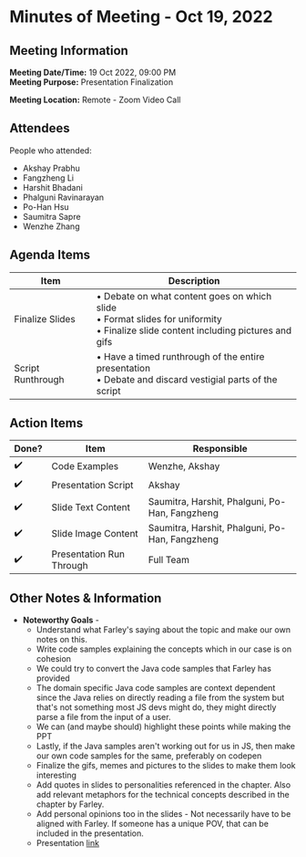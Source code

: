 # Minutes of Meeting - Oct 19, 2022

## Meeting Information
**Meeting Date/Time:** 19 Oct 2022, 09:00 PM  
**Meeting Purpose:** Presentation Finalization

**Meeting Location:** Remote - Zoom Video Call   

## Attendees
People who attended:
- Akshay Prabhu
- Fangzheng Li
- Harshit Bhadani
- Phalguni Ravinarayan
- Po-Han Hsu
- Saumitra Sapre
- Wenzhe Zhang

## Agenda Items

Item | Description
---- | ----
Finalize Slides | • Debate on what content goes on which slide <br>• Format slides for uniformity <br>• Finalize slide content including pictures and gifs
Script Runthrough | • Have a timed runthrough of the entire presentation<br>• Debate and discard vestigial parts of the script

## Action Items
| Done? | Item | Responsible |
| ---- | ---- | ---- |
| :heavy_check_mark: | Code Examples | Wenzhe, Akshay 
| :heavy_check_mark:| Presentation Script | Akshay 
| :heavy_check_mark:| Slide Text Content | Saumitra, Harshit, Phalguni, Po-Han, Fangzheng 
| :heavy_check_mark:| Slide Image Content | Saumitra, Harshit, Phalguni, Po-Han, Fangzheng 
| :heavy_check_mark:| Presentation Run Through | Full Team 


## Other Notes & Information
* **Noteworthy Goals** -
  * Understand what Farley's saying about the topic and make our own notes on this.
  * Write code samples explaining the concepts which in our case is on cohesion
  * We could try to convert the Java code samples that Farley has provided
  * The domain specific Java code samples are context dependent since the Java relies on directly reading a file from the system but that's not something most JS devs might do, they might directly parse a file from the input of a user.
  * We can (and maybe should) highlight these points while making the PPT
  * Lastly, if the Java samples aren't working out for us in JS, then make our own code samples for the same, preferably on codepen
  * Finalize the gifs, memes and pictures to the slides to make them look interesting
  * Add quotes in slides to personalities referenced in the chapter. Also add relevant metaphors for the technical concepts described in the chapter by Farley.
  * Add personal opinions too in the slides - Not necessarily have to be aligned with Farley. If someone has a unique POV, that can be included in the presentation.
  * Presentation [link](https://docs.google.com/presentation/d/1HoYIuOs9hrma8ZQSnAV18dKjtmbN8IucpcsKPj4Bcwc/edit?usp=sharing)


